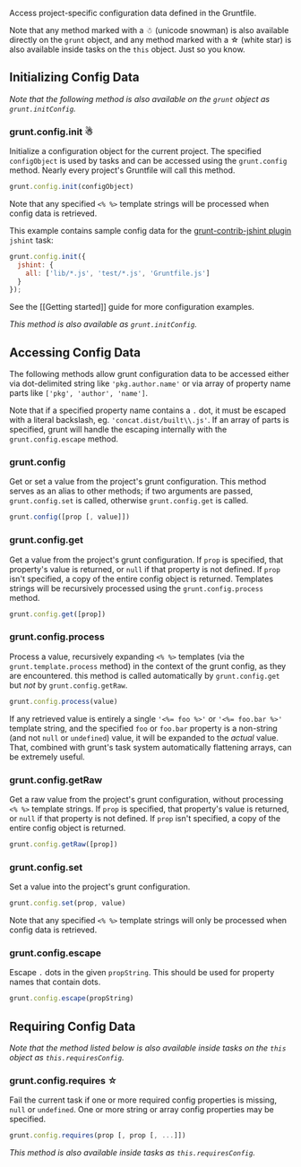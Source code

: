 Access project-specific configuration data defined in the Gruntfile.

Note that any method marked with a ☃ (unicode snowman) is also available directly on the `grunt` object, and any method marked with a ☆ (white star) is also available inside tasks on the `this` object. Just so you know.

## Initializing Config Data
_Note that the following method is also available on the `grunt` object as `grunt.initConfig`._

<a name="grunt-config-init"></a>
### grunt.config.init ☃
Initialize a configuration object for the current project. The specified `configObject` is used by tasks and can be accessed using the `grunt.config` method. Nearly every project's Gruntfile will call this method.

```js
grunt.config.init(configObject)
```

Note that any specified `<% %>` template strings will be processed when config data is retrieved.

This example contains sample config data for the [grunt-contrib-jshint plugin](https://github.com/gruntjs/grunt-contrib-jshint) `jshint` task:

```js
grunt.config.init({
  jshint: {
    all: ['lib/*.js', 'test/*.js', 'Gruntfile.js']
  }
});
```

See the [[Getting started]] guide for more configuration examples.

_This method is also available as `grunt.initConfig`._


## Accessing Config Data
The following methods allow grunt configuration data to be accessed either via dot-delimited string like `'pkg.author.name'` or via array of property name parts like `['pkg', 'author', 'name']`.

Note that if a specified property name contains a `.` dot, it must be escaped with a literal backslash, eg. `'concat.dist/built\\.js'`. If an array of parts is specified, grunt will handle the escaping internally with the `grunt.config.escape` method.

<a name="grunt-config"></a>
### grunt.config
Get or set a value from the project's grunt configuration. This method serves as an alias to other methods; if two arguments are passed, `grunt.config.set` is called, otherwise `grunt.config.get` is called.

```js
grunt.config([prop [, value]])
```

<a name="grunt-config-get"></a>
### grunt.config.get
Get a value from the project's grunt configuration. If `prop` is specified, that property's value is returned, or `null` if that property is not defined. If `prop` isn't specified, a copy of the entire config object is returned. Templates strings will be recursively processed using the `grunt.config.process` method.

```js
grunt.config.get([prop])
```

<a name="grunt-config-process"></a>
### grunt.config.process
Process a value, recursively expanding `<% %>` templates (via the `grunt.template.process` method) in the context of the grunt config, as they are encountered. this method is called automatically by `grunt.config.get` but _not_ by `grunt.config.getRaw`.

```js
grunt.config.process(value)
```

If any retrieved value is entirely a single `'<%= foo %>'` or `'<%= foo.bar %>'` template string, and the specified `foo` or `foo.bar` property is a non-string (and not `null` or `undefined`) value, it will be expanded to the _actual_ value. That, combined with grunt's task system automatically flattening arrays, can be extremely useful.

<a name="grunt-config-getRaw"></a>
### grunt.config.getRaw
Get a raw value from the project's grunt configuration, without processing `<% %>` template strings. If `prop` is specified, that property's value is returned, or `null` if that property is not defined. If `prop` isn't specified, a copy of the entire config object is returned.

```js
grunt.config.getRaw([prop])
```

<a name="grunt-config-set"></a>
### grunt.config.set
Set a value into the project's grunt configuration.

```js
grunt.config.set(prop, value)
```

Note that any specified `<% %>` template strings will only be processed when config data is retrieved.

<a name="grunt-config-escape"></a>
### grunt.config.escape
Escape `.` dots in the given `propString`. This should be used for property names that contain dots.

```js
grunt.config.escape(propString)
```

## Requiring Config Data
_Note that the method listed below is also available inside tasks on the `this` object as `this.requiresConfig`._

<a name="grunt-config-requires"></a>
### grunt.config.requires ☆
Fail the current task if one or more required config properties is missing, `null` or `undefined`. One or more string or array config properties may be specified.

```js
grunt.config.requires(prop [, prop [, ...]])
```

_This method is also available inside tasks as `this.requiresConfig`._